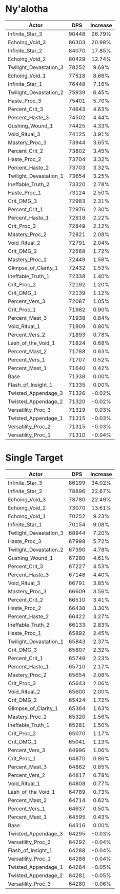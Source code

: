 # Ny'alotha
| Actor | DPS | Increase |
|---|:---:|:---:|
|Infinite_Star_3|90448|26.79%|
|Echoing_Void_3|86303|20.98%|
|Infinite_Star_2|84070|17.85%|
|Echoing_Void_2|80429|12.74%|
|Twilight_Devastation_3|78252|9.69%|
|Echoing_Void_1|77518|8.66%|
|Infinite_Star_1|76448|7.16%|
|Twilight_Devastation_2|75939|6.45%|
|Haste_Proc_3|75401|5.70%|
|Percent_Crit_3|74643|4.63%|
|Percent_Haste_3|74502|4.44%|
|Gushing_Wound_1|74425|4.33%|
|Void_Ritual_3|74125|3.91%|
|Mastery_Proc_3|73944|3.65%|
|Percent_Crit_2|73802|3.45%|
|Haste_Proc_2|73704|3.32%|
|Percent_Haste_2|73703|3.32%|
|Twilight_Devastation_1|73654|3.25%|
|Ineffable_Truth_2|73320|2.78%|
|Haste_Proc_1|73124|2.50%|
|Crit_DMG_3|72983|2.31%|
|Percent_Crit_1|72976|2.30%|
|Percent_Haste_1|72918|2.22%|
|Crit_Proc_3|72849|2.12%|
|Mastery_Proc_2|72821|2.08%|
|Void_Ritual_2|72791|2.04%|
|Crit_DMG_2|72568|1.72%|
|Mastery_Proc_1|72449|1.56%|
|Glimpse_of_Clarity_1|72432|1.53%|
|Ineffable_Truth_1|72338|1.40%|
|Crit_Proc_2|72192|1.20%|
|Crit_DMG_1|72139|1.12%|
|Percent_Vers_3|72087|1.05%|
|Crit_Proc_1|71982|0.90%|
|Percent_Mast_3|71938|0.84%|
|Void_Ritual_1|71909|0.80%|
|Percent_Vers_2|71893|0.78%|
|Lash_of_the_Void_1|71824|0.68%|
|Percent_Mast_2|71788|0.63%|
|Percent_Vers_1|71707|0.52%|
|Percent_Mast_1|71640|0.42%|
|Base|71338|0.00%|
|Flash_of_Insight_1|71335|0.00%|
|Twisted_Appendage_3|71326|-0.02%|
|Twisted_Appendage_2|71320|-0.02%|
|Versatility_Proc_3|71319|-0.03%|
|Twisted_Appendage_1|71315|-0.03%|
|Versatility_Proc_2|71315|-0.03%|
|Versatility_Proc_1|71310|-0.04%|

# Single Target
| Actor | DPS | Increase |
|---|:---:|:---:|
|Infinite_Star_3|86199|34.02%|
|Infinite_Star_2|78896|22.67%|
|Echoing_Void_3|78780|22.49%|
|Echoing_Void_2|73070|13.61%|
|Echoing_Void_1|70252|9.23%|
|Infinite_Star_1|70154|9.08%|
|Twilight_Devastation_3|68944|7.20%|
|Haste_Proc_3|67998|5.72%|
|Twilight_Devastation_2|67390|4.78%|
|Gushing_Wound_1|67280|4.61%|
|Percent_Crit_3|67227|4.53%|
|Percent_Haste_3|67148|4.40%|
|Void_Ritual_3|66791|3.85%|
|Mastery_Proc_3|66609|3.56%|
|Percent_Crit_2|66510|3.41%|
|Haste_Proc_2|66438|3.30%|
|Percent_Haste_2|66422|3.27%|
|Ineffable_Truth_2|66133|2.83%|
|Haste_Proc_1|65892|2.45%|
|Twilight_Devastation_1|65843|2.37%|
|Crit_DMG_3|65807|2.32%|
|Percent_Crit_1|65749|2.23%|
|Percent_Haste_1|65710|2.17%|
|Mastery_Proc_2|65654|2.08%|
|Crit_Proc_3|65643|2.06%|
|Void_Ritual_2|65600|2.00%|
|Crit_DMG_2|65424|1.72%|
|Glimpse_of_Clarity_1|65364|1.63%|
|Mastery_Proc_1|65320|1.56%|
|Ineffable_Truth_1|65281|1.50%|
|Crit_Proc_2|65070|1.17%|
|Crit_DMG_1|65041|1.13%|
|Percent_Vers_3|64996|1.06%|
|Crit_Proc_1|64870|0.86%|
|Percent_Mast_3|64862|0.85%|
|Percent_Vers_2|64817|0.78%|
|Void_Ritual_1|64808|0.77%|
|Lash_of_the_Void_1|64789|0.73%|
|Percent_Mast_2|64714|0.62%|
|Percent_Vers_1|64637|0.50%|
|Percent_Mast_1|64595|0.43%|
|Base|64316|0.00%|
|Twisted_Appendage_3|64295|-0.03%|
|Versatility_Proc_2|64292|-0.04%|
|Flash_of_Insight_1|64288|-0.04%|
|Versatility_Proc_1|64288|-0.04%|
|Twisted_Appendage_1|64284|-0.05%|
|Twisted_Appendage_2|64281|-0.05%|
|Versatility_Proc_3|64280|-0.06%|
